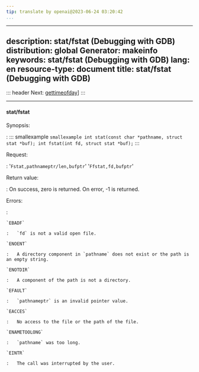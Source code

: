 ```yaml
---
tip: translate by openai@2023-06-24 03:20:42
...
```

---
description: stat/fstat (Debugging with GDB)
distribution: global
Generator: makeinfo
keywords: stat/fstat (Debugging with GDB)
lang: en
resource-type: document
title: stat/fstat (Debugging with GDB)
---
::: header
Next: [gettimeofday](gettimeofday.html#gettimeofday)]
:::

---

#### stat/fstat

Synopsis:

:   ::: smallexample
``smallexample int stat(const char *pathname, struct stat *buf); int fstat(int fd, struct stat *buf);``
:::

Request:

:   '`Fstat,pathnameptr/len,bufptr`'
'`Ffstat,fd,bufptr`'

Return value:

:   On success, zero is returned. On error, -1 is returned.

Errors:

:

```
`EBADF`

:   `fd` is not a valid open file.

`ENOENT`

:   A directory component in `pathname` does not exist or the path is an empty string.

`ENOTDIR`

:   A component of the path is not a directory.

`EFAULT`

:   `pathnameptr` is an invalid pointer value.

`EACCES`

:   No access to the file or the path of the file.

`ENAMETOOLONG`

:   `pathname` was too long.

`EINTR`

:   The call was interrupted by the user.
```

